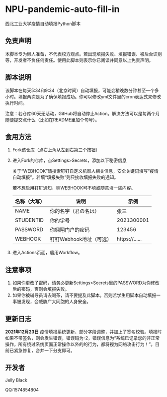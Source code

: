 # NPU-pandemic-auto-fill-in

西北工业大学疫情自动填报Python脚本

## 免责声明

本脚本专为懒人准备，不代表校方观点。若出现填报失败、填报错误、被后台识别等，开发者不负任何责任。使用此脚本则表示你已阅读并同意以上免责声明。

## 脚本说明

该脚本在每天5:34和9:34（北京时间）自动填报，可能会稍晚数分钟甚至一个多小时。填报两次是为了确保填报成功。你可以修改yml文件里的cron表达式来修改执行时间。

注意：若仓库60天无活动，GitHub将自动停止Action。解决方法可以是每两个月随便提交点什么（比如在README里加个句号）。

## 食用方法

1. Fork该仓库（点右上角从左到右第三个按钮）

2. 进入Fork的仓库，点Settings>Secrets，添加以下秘密信息

   关于“WEBHOOK”请搜索钉钉自定义机器人相关信息，安全关键词填写“疫情自动填报”。若填“填报失败”则只接收填报失败的通知。

   若不想启用钉钉通知，则WEBHOOK可不填或随意填一些内容。

   | 名称（大写） | 说明                    | 示例           |
   | ------------ | ----------------------- | -------------- |
   | NAME         | 你的名字（君の名は）    | 张三           |
   | STUDENTID    | 你的学号                | 2021300001     |
   | PASSWORD     | 你翱翔门户的密码        | 123456         |
   | WEBHOOK      | 钉钉Webhook地址（可选） | https://...... |

3. 进入Actions页面，启用Workflow。

## 注意事项

1. 如果你更改了密码，请务必更新Settings>Secrets里的PASSWORD为你修改后的密码，否则会填报失败。
2. 如果你被辅导员请去喝茶，请不要提及此脚本。否则若学生用脚本自动填报一事被发现，会威胁广大同胞的人身安全。

## 更新日志
**2021年12月23日**
疫情填报系统更新，部分字段调整，并加上了签名校验。填报时如果不带签名，则会发生错误，错误码为-2，错误信息为“系统已记录您的非正常操作，所有绕过系统页面正常操作以外的的行为，都将视为网络攻击行为！”。目前已紧急修复，合并一下分支即可。

## 开发者

Jelly Black

QQ:1574854804

